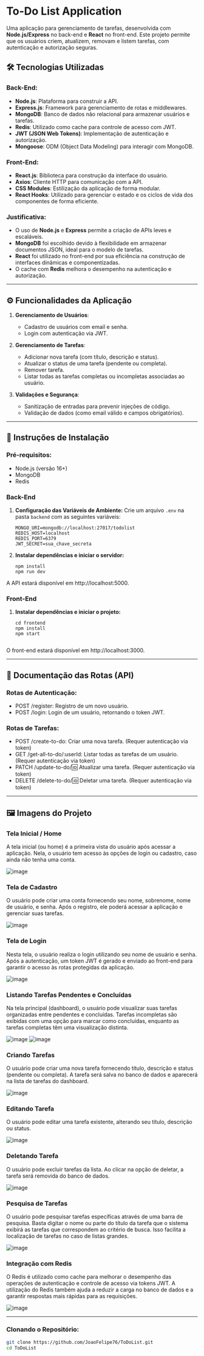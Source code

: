 # To-Do List Application

Uma aplicação para gerenciamento de tarefas, desenvolvida com **Node.js/Express** no back-end e **React** no front-end. Este projeto permite que os usuários criem, atualizem, removam e listem tarefas, com autenticação e autorização seguras.

## 🛠 Tecnologias Utilizadas

### Back-End:
- **Node.js**: Plataforma para construir a API.
- **Express.js**: Framework para gerenciamento de rotas e middlewares.
- **MongoDB**: Banco de dados não relacional para armazenar usuários e tarefas.
- **Redis**: Utilizado como cache para controle de acesso com JWT.
- **JWT (JSON Web Tokens)**: Implementação de autenticação e autorização.
- **Mongoose**: ODM (Object Data Modeling) para interagir com MongoDB.

### Front-End:
- **React.js**: Biblioteca para construção da interface do usuário.
- **Axios**: Cliente HTTP para comunicação com a API.
- **CSS Modules**: Estilização da aplicação de forma modular.
- **React Hooks**: Utilizado para gerenciar o estado e os ciclos de vida dos componentes de forma eficiente.

### Justificativa:
- O uso de **Node.js** e **Express** permite a criação de APIs leves e escaláveis.
- **MongoDB** foi escolhido devido à flexibilidade em armazenar documentos JSON, ideal para o modelo de tarefas.
- **React** foi utilizado no front-end por sua eficiência na construção de interfaces dinâmicas e componentizadas.
- O cache com **Redis** melhora o desempenho na autenticação e autorização.

---

## ⚙️ Funcionalidades da Aplicação

1. **Gerenciamento de Usuários**:
   - Cadastro de usuários com email e senha.
   - Login com autenticação via JWT.
   
2. **Gerenciamento de Tarefas**:
   - Adicionar nova tarefa (com título, descrição e status).
   - Atualizar o status de uma tarefa (pendente ou completa).
   - Remover tarefa.
   - Listar todas as tarefas completas ou incompletas associadas ao usuário.
   
3. **Validações e Segurança**:
   - Sanitização de entradas para prevenir injeções de código.
   - Validação de dados (como email válido e campos obrigatórios).

---

## 🚀 Instruções de Instalação

### Pré-requisitos:
- Node.js (versão 16+)
- MongoDB
- Redis

### Back-End

1. **Configuração das Variáveis de Ambiente:**
   Crie um arquivo `.env` na pasta `backend` com as seguintes variáveis:

   ```env
   MONGO_URI=mongodb://localhost:27017/todolist
   REDIS_HOST=localhost
   REDIS_PORT=6379
   JWT_SECRET=sua_chave_secreta
   
2. **Instalar dependências e iniciar o servidor:**

    ```env
   npm install
   npm run dev

  A API estará disponível em http://localhost:5000.


### Front-End

1. **Instalar dependências e iniciar o projeto:**
   ```env
   cd frontend
   npm install
   npm start


 O front-end estará disponível em http://localhost:3000.

 ---

 ## 📄 Documentação das Rotas (API)

 
### Rotas de Autenticação:

- POST /register: Registro de um novo usuário.
- POST /login: Login de um usuário, retornando o token JWT.

### Rotas de Tarefas:

- POST /create-to-do: Criar uma nova tarefa. (Requer autenticação via token)
- GET /get-all-to-do/:userId: Listar todas as tarefas de um usuário. (Requer autenticação via token)
- PATCH /update-to-do/:id: Atualizar uma tarefa. (Requer autenticação via token)
- DELETE /delete-to-do/:id: Deletar uma tarefa. (Requer autenticação via token)

---

## 🖼️ Imagens do Projeto

### Tela Inicial / Home

A tela inicial (ou home) é a primeira vista do usuário após acessar a aplicação. Nela, o usuário tem acesso às opções de login ou cadastro, caso ainda não tenha uma conta.

![image](https://github.com/user-attachments/assets/4e449e4b-63ed-421f-b1cc-e1b1455ac5e1)

### Tela de Cadastro

O usuário pode criar uma conta fornecendo seu nome, sobrenome, nome de usuário, e senha. Após o registro, ele poderá acessar a aplicação e gerenciar suas tarefas.

![image](https://github.com/user-attachments/assets/5df6eefc-24af-434b-96a8-177c23689710)


### Tela de Login

Nesta tela, o usuário realiza o login utilizando seu nome de usuário e senha. Após a autenticação, um token JWT é gerado e enviado ao front-end para garantir o acesso às rotas protegidas da aplicação.

![image](https://github.com/user-attachments/assets/4575978e-a798-453c-8bfe-16ff43c6a9de)

### Listando Tarefas Pendentes e Concluídas

Na tela principal (dashboard), o usuário pode visualizar suas tarefas organizadas entre pendentes e concluídas. Tarefas incompletas são exibidas com uma opção para marcar como concluídas, enquanto as tarefas completas têm uma visualização distinta.

![image](https://github.com/user-attachments/assets/7a955ae1-9f59-4d51-b38f-95d532334b64)
![image](https://github.com/user-attachments/assets/15cbe9db-5259-48c2-a1b3-19b1a3f52e72)


### Criando Tarefas

O usuário pode criar uma nova tarefa fornecendo título, descrição e status (pendente ou completa). A tarefa será salva no banco de dados e aparecerá na lista de tarefas do dashboard.

![image](https://github.com/user-attachments/assets/5698291d-2edd-49db-bbf2-5a420d648280)

### Editando Tarefa

O usuário pode editar uma tarefa existente, alterando seu título, descrição ou status.

![image](https://github.com/user-attachments/assets/addeda45-e26c-4f7b-bc02-72a1ad3b5af2)

### Deletando Tarefa

O usuário pode excluir tarefas da lista. Ao clicar na opção de deletar, a tarefa será removida do banco de dados.

![image](https://github.com/user-attachments/assets/8044eaed-778a-4aa4-9a11-59789761b842)

### Pesquisa de Tarefas

O usuário pode pesquisar tarefas específicas através de uma barra de pesquisa. Basta digitar o nome ou parte do título da tarefa que o sistema exibirá as tarefas que correspondem ao critério de busca. Isso facilita a localização de tarefas no caso de listas grandes.

![image](https://github.com/user-attachments/assets/3cfcd00b-481f-43d5-8973-d3abd3e765d6)

### Integração com Redis

O Redis é utilizado como cache para melhorar o desempenho das operações de autenticação e controle de acesso via tokens JWT. A utilização do Redis também ajuda a reduzir a carga no banco de dados e a garantir respostas mais rápidas para as requisições.

![image](https://github.com/user-attachments/assets/897be9e9-3e2c-4562-8345-1f3a22f375d3)


---

### Clonando o Repositório:
```bash
git clone https://github.com/JoaoFelipe76/ToDoList.git
cd ToDoList
